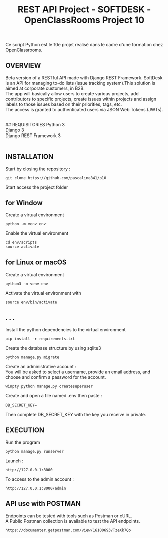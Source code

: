 <h1 align="center">REST API Project - SOFTDESK - OpenClassRooms Project 10</h1>
<br>
<br>
Ce script Python est le 10e projet réalisé dans le cadre d'une formation chez OpenClassrooms.
<br>

## OVERVIEW
Beta version of a RESTful API made with Django REST Framework. SoftDesk is an API for managing to-do lists  (issue tracking system).This solution is aimed at corporate customers, in B2B.<br>
The app will basically allow users to create various projects, add contributors to specific projects, create issues within projects and assign labels to those issues based on their priorities, tags, etc. <br> 
The access is granted to authenticated users via JSON Web Tokens (JWTs).

<br>
## REQUISITORIES
Python 3 <br>
Django 3 <br>
Django REST Framework 3 <br>
<br>

## INSTALLATION
Start by closing the repository :
```
git clone https://github.com/pascaline841/p10
```
Start access the project folder

## for Window
Create a virtual environment
```
python -m venv env
```
Enable the virtual environment
```
cd env/scripts
source activate
```

## for Linux or macOS
Create a virtual environment 
```
python3 -m venv env
```
Activate the virtual environment with 
```
source env/bin/activate 
```
## . . . 
Install the python dependencies to the virtual environment
```
pip install -r requirements.txt
```
Create the database structure by using sqlite3
```
python manage.py migrate
```
Create an administrative account :<br>
You will be asked to select a username, provide an email address, and choose and confirm a password for the account.
```
winpty python manage.py createsuperuser
```
Create and open a file named .env then paste :
```
DB_SECRET_KEY= 
```
Then complete DB_SECRET_KEY with the key you receive in private.

## EXECUTION
Run the program
```
python manage.py runserver
```
Launch :
```
http://127.0.0.1:8000
```
To access to the admin account :
```
http://127.0.0.1:8000/admin
```

## API use with POSTMAN
Endpoints can be tested with tools such as Postman or cURL.<br>
A Public Postman collection is available to test the API endpoints.
```
https://documenter.getpostman.com/view/16100693/TzeXk7Qo
```
